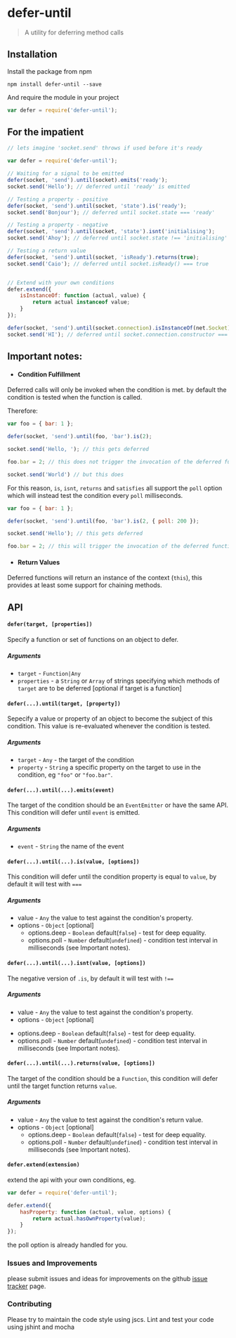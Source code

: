 # defer-until

> A utility for deferring method calls

## Installation
Install the package from npm
```
npm install defer-until --save
```

And require the module in your project
```javascript
var defer = require('defer-until');
```

## For the impatient
```javascript
// lets imagine 'socket.send' throws if used before it's ready

var defer = require('defer-until');

// Waiting for a signal to be emitted
defer(socket, 'send').until(socket).emits('ready');
socket.send('Hello'); // deferred until 'ready' is emitted

// Testing a property - positive
defer(socket, 'send').until(socket, 'state').is('ready');
socket.send('Bonjour'); // deferred until socket.state === 'ready'

// Testing a property - negative
defer(socket, 'send').until(socket, 'state').isnt('initialising');
socket.send('Ahoy'); // deferred until socket.state !== 'initialising'

// Testing a return value
defer(socket, 'send').until(socket, 'isReady').returns(true);
socket.send('Caio'); // deferred until socket.isReady() === true


// Extend with your own conditions
defer.extend({
    isInstanceOf: function (actual, value) {
        return actual instanceof value;
    }
});

defer(socket, 'send').until(socket.connection).isInstanceOf(net.Socket);
socket.send('HI'); // deferred until socket.connection.constructor === net.Socket

```
## Important notes:

- #### Condition Fulfillment

Deferred calls will only be invoked when the condition is met. by default the condition is tested when the function is called.

Therefore:

```javascript
var foo = { bar: 1 };

defer(socket, 'send').until(foo, 'bar').is(2);

socket.send('Hello, '); // this gets deferred

foo.bar = 2; // this does not trigger the invocation of the deferred functions

socket.send('World') // but this does

```

For this reason, `is`, `isnt`, `returns` and `satisfies` all support the `poll` option which will instead test the condition every `poll` milliseconds.

```javascript
var foo = { bar: 1 };

defer(socket, 'send').until(foo, 'bar').is(2, { poll: 200 });

socket.send('Hello'); // this gets deferred

foo.bar = 2; // this will trigger the invocation of the deferred functions
```


- #### Return Values

Deferred functions will return an instance of the context (`this`), this provides at least some support for chaining methods.

## API

#### `defer(target, [properties])`

Specify a function or set of functions on an object to defer.

##### Arguments
- `target` - `Function|Any`
- `properties` - a `String` or `Array` of strings specifying which methods of `target` are to be deferred [optional if target is a function]

#### `defer(...).until(target, [property])`

Sepecify a value or property of an object to become the subject of this condition. This value is re-evaluated whenever the condition is tested.

##### Arguments
- `target` - `Any` - the target of the condition
- `property` - `String` a specific property on the target to use in the condition, eg `"foo"` or `"foo.bar"`.

#### `defer(...).until(...).emits(event)`

The target of the condition should be an `EventEmitter` or have the same API. This condition will defer until `event` is emitted.

##### Arguments
- `event` - `String` the name of the event


#### `defer(...).until(...).is(value, [options])`
This condition will defer until the condition property is equal to `value`, by default it will test with `===`

##### Arguments
- value - `Any` the value to test against the condition's property.
- options - `Object` [optional]
  * options.deep - `Boolean` default(`false`) - test for deep equality.
  * options.poll - `Number` default(`undefined`) - condition test interval in milliseconds (see Important notes).

#### `defer(...).until(...).isnt(value, [options])`
The negative version of `.is`, by default it will test with `!==`

##### Arguments
- value - `Any` the value to test against the condition's property.
- options - `Object` [optional]
* options.deep - `Boolean` default(`false`) - test for deep equality.
* options.poll - `Number` default(`undefined`) - condition test interval in milliseconds (see Important notes).

#### `defer(...).until(...).returns(value, [options])`
The target of the condition should be a `Function`, this condition will defer until the target function returns `value`.

##### Arguments
- value - `Any` the value to test against the condition's return value.
- options - `Object` [optional]
  * options.deep - `Boolean` default(`false`) - test for deep equality.
  * options.poll - `Number` default(`undefined`) - condition test interval in milliseconds (see Important notes).


#### `defer.extend(extension)`

extend the api with your own conditions, eg.

```javascript
var defer = require('defer-until');

defer.extend({
    hasProperty: function (actual, value, options) {
        return actual.hasOwnProperty(value);
    }
});
```
the poll option is already handled for you.

### Issues and Improvements
please submit issues and ideas for improvements on the github [issue tracker]() page.

### Contributing
Please try to maintain the code style using jscs.
Lint and test your code using jshint and mocha
